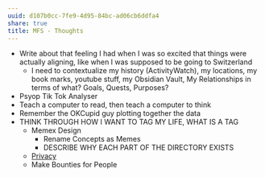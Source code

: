 ```yaml
---
uuid: d107b0cc-7fe9-4d95-84bc-ad06cb6ddfa4
share: true
title: MFS - Thoughts
---
```

* Write about that feeling I had when I was so excited that things were actually aligning, like when I was supposed to be going to Switzerland
	* I need to contextualize my history (ActivityWatch), my locations, my book marks, youtube stuff, my Obsidian Vault, My Relationships in terms of what? Goals, Quests, Purposes?
* Psyop Tik Tok Analyser
* Teach a computer to read, then teach a computer to think
* Remember the OKCupid guy plotting together the data
* THINK THROUGH HOW I WANT TO TAG MY LIFE, WHAT IS A TAG
	* Memex Design
		* Rename Concepts as Memes
		* DESCRIBE WHY EACH PART OF THE DIRECTORY EXISTS
	* [Privacy](/Privacy)
	* Make Bounties for People